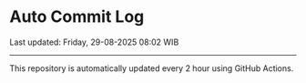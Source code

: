 # Auto Commit Log

Last updated: Friday, 29-08-2025 08:02 WIB

---

This repository is automatically updated every 2 hour using GitHub Actions.
